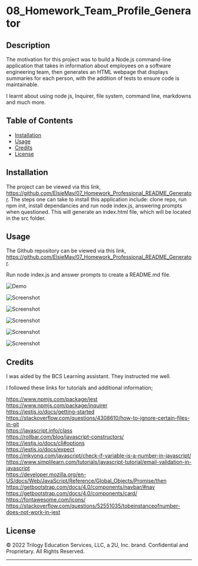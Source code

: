 # 08_Homework_Team_Profile_Generator

## Description

The motivation for this project was to build a Node.js command-line application that takes in information about employees on a software engineering team, then generates an HTML webpage that displays summaries for each person, with the addition of tests to ensure code is maintainable.

I learnt about using node js, Inquirer, file system, command line, markdowns and much more.

## Table of Contents

- [Installation](#installation)
- [Usage](#usage)
- [Credits](#credits)
- [License](#license)

## Installation

The project can be viewed via this link, https://github.com/ElsieMay/07_Homework_Professional_README_Generator. The steps one can take to install this application include: clone repo, run npm init, install dependancies and run node index.js, answering prompts when questioned. This will generate an index.html file, which will be located in the src folder.

## Usage

The Github repository can be viewed via this link, https://github.com/ElsieMay/07_Homework_Professional_README_Generator.

Run node index.js and answer prompts to create a README.md file.

![Demo](https://github.com/ElsieMay/10_Homework_Team_Profile_Generator/blob/main/images/Screen%20Recording%202022-05-06%20at%2010.11.23%20pm.gif)

![Screenshot](https://github.com/ElsieMay/10_Homework_Team_Profile_Generator/blob/main/images/Screen%20Shot%202022-05-07%20at%209.00.13%20am.png)

![Screenshot](https://github.com/ElsieMay/10_Homework_Team_Profile_Generator/blob/main/images/Screen%20Shot%202022-05-07%20at%209.00.26%20am.png)

![Screenshot](https://github.com/ElsieMay/10_Homework_Team_Profile_Generator/blob/main/images/Screen%20Shot%202022-05-07%20at%209.00.32%20am.png)

![Screenshot](https://github.com/ElsieMay/10_Homework_Team_Profile_Generator/blob/main/images/Screen%20Shot%202022-05-07%20at%209.00.37%20am.png)

![Screenshot](https://github.com/ElsieMay/10_Homework_Team_Profile_Generator/blob/main/images/Screen%20Shot%202022-05-07%20at%209.00.42%20am.png)

## Credits

I was aided by the BCS Learning assistant. They instructed me well.

I followed these links for tutorials and additional information;

https://www.npmjs.com/package/jest<br>
https://www.npmjs.com/package/inquirer<br>
https://jestjs.io/docs/getting-started<br>
https://stackoverflow.com/questions/4308610/how-to-ignore-certain-files-in-git<br>
https://javascript.info/class<br>
https://rollbar.com/blog/javascript-constructors/<br>
https://jestjs.io/docs/cli#options<br>
https://jestjs.io/docs/expect<br>
https://mkyong.com/javascript/check-if-variable-is-a-number-in-javascript/<br>
https://www.simplilearn.com/tutorials/javascript-tutorial/email-validation-in-javascript<br>
https://developer.mozilla.org/en-US/docs/Web/JavaScript/Reference/Global_Objects/Promise/then<br>
https://getbootstrap.com/docs/4.0/components/navbar/#nav<br>
https://getbootstrap.com/docs/4.0/components/card/<br>
https://fontawesome.com/icons/<br>
https://stackoverflow.com/questions/52551035/tobeinstanceofnumber-does-not-work-in-jest<br>

## License

© 2022 Trilogy Education Services, LLC, a 2U, Inc. brand. Confidential and Proprietary. All Rights Reserved.

---

